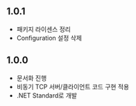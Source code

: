 ﻿## 1.0.1

- 패키지 라이센스 정리
- Configuration 설정 삭제

## 1.0.0

- 문서화 진행
- 비동기 TCP 서버/클라이언트 코드 구현 적용
- .NET Standard로 개발
